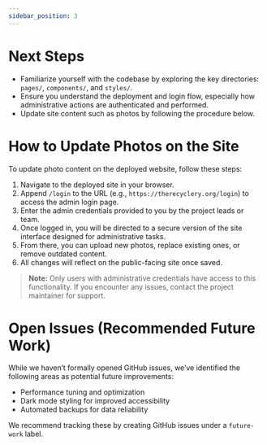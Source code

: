 ```yaml
---
sidebar_position: 3
---
```


# Next Steps

- Familiarize yourself with the codebase by exploring the key directories: `pages/`, `components/`, and `styles/`.
- Ensure you understand the deployment and login flow, especially how administrative actions are authenticated and performed.
- Update site content such as photos by following the procedure below.

# How to Update Photos on the Site

To update photo content on the deployed website, follow these steps:

1. Navigate to the deployed site in your browser.
2. Append `/login` to the URL (e.g., `https://therecyclery.org/login`) to access the admin login page.
3. Enter the admin credentials provided to you by the project leads or team.
4. Once logged in, you will be directed to a secure version of the site interface designed for administrative tasks.
5. From there, you can upload new photos, replace existing ones, or remove outdated content.
6. All changes will reflect on the public-facing site once saved.

> **Note:** Only users with administrative credentials have access to this functionality. If you encounter any issues, contact the project maintainer for support.

# Open Issues (Recommended Future Work)

While we haven’t formally opened GitHub issues, we’ve identified the following areas as potential future improvements:

- Performance tuning and optimization
- Dark mode styling for improved accessibility
- Automated backups for data reliability

We recommend tracking these by creating GitHub issues under a `future-work` label.
